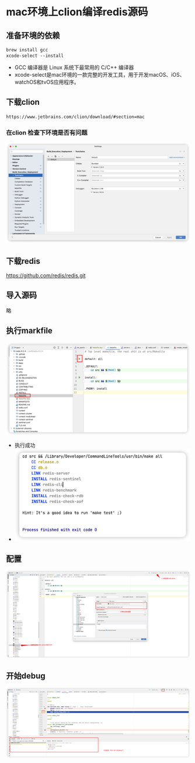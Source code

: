 
# mac环境上clion编译redis源码
## 准备环境的依赖

```
brew install gcc
xcode-select --install
```

* GCC 编译器是 Linux 系统下最常用的 C/C++ 编译器
* xcode-select是mac环境的一款完整的开发工具，用于开发macOS、iOS、watchOS和tvOS应用程序。
  

  
## 下载clion

```
https://www.jetbrains.com/clion/download/#section=mac
```

### 在clion 检查下环境是否有问题

![clion_check_gcc](image/clion_check_gcc.png)

## 下载redis
https://github.com/redis/redis.git


## 导入源码
略

## 执行markfile

![exec_markfile](image/exec_markfile.png)

* 执行成功
* ![exec_markfile](image/exec_markfile_success.png)

## 配置
![exec_markfile](image/compile_source_config.png)

## 开始debug
![exec_markfile](image/compile_success.png)
